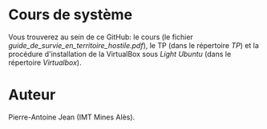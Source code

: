 # Cours de système

Vous trouverez au sein de ce GitHub: le cours (le fichier *guide_de_survie_en_territoire_hostile.pdf*), le TP (dans le répertoire *TP*) et la procédure d'installation de la VirtualBox sous *Light Ubuntu* (dans le répertoire *Virtualbox*).

# Auteur

Pierre-Antoine Jean (IMT Mines Alès).